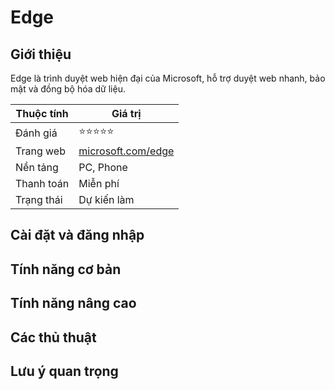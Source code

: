 # Edge

## Giới thiệu

Edge là trình duyệt web hiện đại của Microsoft, hỗ trợ duyệt web nhanh, bảo mật và đồng bộ hóa dữ liệu.

| Thuộc tính         | Giá trị                                  |
|--------------------|------------------------------------------|
| Đánh giá           | ⭐⭐⭐⭐⭐                                   |
| Trang web          | [microsoft.com/edge](https://microsoft.com/edge) |
| Nền tảng           | PC, Phone                                |
| Thanh toán         | Miễn phí                                 |
| Trạng thái         | Dự kiến làm                              |

## Cài đặt và đăng nhập

## Tính năng cơ bản

## Tính năng nâng cao

## Các thủ thuật

## Lưu ý quan trọng
